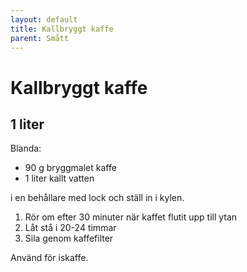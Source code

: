 ```yaml
---
layout: default
title: Kallbryggt kaffe
parent: Smått
---
```

# Kallbryggt kaffe

## 1 liter

Blanda:

-   90 g bryggmalet kaffe
-   1 liter kallt vatten

i en behållare med lock och ställ in i kylen.

1.  Rör om efter 30 minuter när kaffet flutit upp till ytan
2.  Låt stå i 20-24 timmar
3.  Sila genom kaffefilter

Använd för iskaffe.
